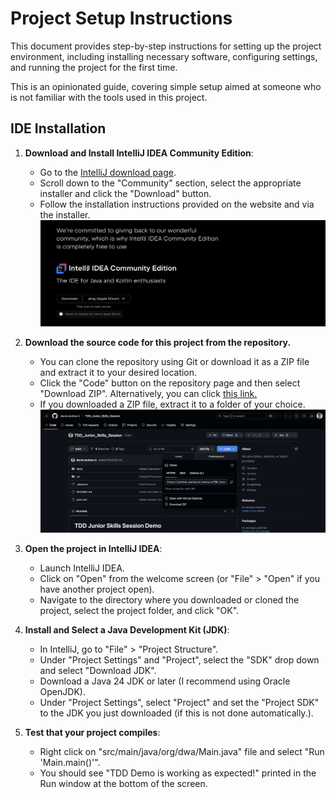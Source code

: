 # Project Setup Instructions

This document provides step-by-step instructions for setting up the project environment, including installing necessary software, configuring settings, and running the project for the first time.

This is an opinionated guide, covering simple setup aimed at someone who is not familiar with the tools used in this project.

## IDE Installation

1. **Download and Install IntelliJ IDEA Community Edition**:
   - Go to the [IntelliJ download page](https://www.jetbrains.com/idea/download/).
   - Scroll down to the "Community" section, select the appropriate installer and click the "Download" button.
   - Follow the installation instructions provided on the website and via the installer.
    ![image](./assets/setup_intellij_install.png)

2. **Download the source code for this project from the repository.**
   - You can clone the repository using Git or download it as a ZIP file and extract it to your desired location.
   - Click the "Code" button on the repository page and then select "Download ZIP". Alternatively, you can click [this link.](https://github.com/david-andrew-k/TDD_Junior_Skills_Session/archive/refs/heads/main.zip)
   - If you downloaded a ZIP file, extract it to a folder of your choice.
   ![image](./assets/setup_code_download.png)

3. **Open the project in IntelliJ IDEA**:
   - Launch IntelliJ IDEA.
   - Click on "Open" from the welcome screen (or "File" > "Open" if you have another project open).
   - Navigate to the directory where you downloaded or cloned the project, select the project folder, and click "OK".

4. **Install and Select a Java Development Kit (JDK)**:
    - In IntelliJ, go to "File" > "Project Structure".
    - Under "Project Settings" and "Project", select the "SDK" drop down and select "Download JDK".
    - Download a Java 24 JDK or later (I recommend using Oracle OpenJDK).
    - Under "Project Settings", select "Project" and set the "Project SDK" to the JDK you just downloaded (if this is not done automatically.).

5. **Test that your project compiles**:
    - Right click on "src/main/java/org/dwa/Main.java" file and select "Run 'Main.main()'".
    - You should see "TDD Demo is working as expected!" printed in the Run window at the bottom of the screen.
